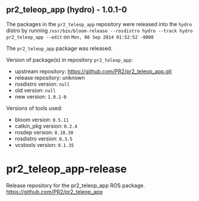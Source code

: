 ## pr2_teleop_app (hydro) - 1.0.1-0

The packages in the `pr2_teleop_app` repository were released into the `hydro` distro by running `/usr/bin/bloom-release --rosdistro hydro --track hydro pr2_teleop_app --edit` on `Mon, 08 Sep 2014 01:52:52 -0000`

The `pr2_teleop_app` package was released.

Version of package(s) in repository `pr2_teleop_app`:
- upstream repository: https://github.com/PR2/pr2_teleop_app.git
- release repository: unknown
- rosdistro version: `null`
- old version: `null`
- new version: `1.0.1-0`

Versions of tools used:
- bloom version: `0.5.11`
- catkin_pkg version: `0.2.4`
- rosdep version: `0.10.30`
- rosdistro version: `0.3.5`
- vcstools version: `0.1.35`


pr2_teleop_app-release
======================

Release repository for the pr2_teleop_app ROS package. https://github.com/PR2/pr2_teleop_app
